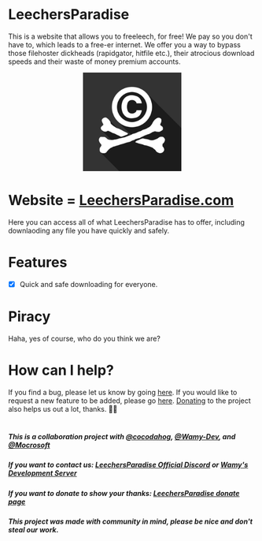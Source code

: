 # LeechersParadise
This is a website that allows you to freeleech, for free! We pay so you don't have to, which leads to a free-er internet. We offer you a way to bypass those filehoster dickheads (rapidgator, hitfile etc.), their atrocious download speeds and their waste of money premium accounts.

<div align="center">
  <img src="/assets/leechersparadiselogo.png" height="200">
</div>

# Website = [LeechersParadise.com](https://leechersparadise.com)
Here you can access all of what LeechersParadise has to offer, including downlaoding any file you have quickly and safely.

# Features

- [x] Quick and safe downloading for everyone.

# Piracy

Haha, yes of course, who do you think we are?

# How can I help?

If you find a bug, please let us know by going [here](https://github.com/cocothehog/Leechers-Paradise/issues/new/choose). If you would like to request a new feature to be added, please go [here](https://github.com/cocothehog/Leechers-Paradise/issues/new/choose). [Donating](https://leechersparadise.com/donate) to the project also helps us out a lot, thanks. 🏴‍☠️

#

##### This is a collaboration project with [@cocodahog](https://github.com/cocothehog), [@Wamy-Dev](https://github.com/Wamy-Dev), and [@Mocrosoft](https://github.com/Mocrosoft)
##### If you want to contact us: [LeechersParadise Official Discord](https://discord.gg/VntvkN8JwB) or [Wamy's Development Server](https://discord.gg/47SnjxgBFb)
##### If you want to donate to show your thanks: [LeechersParadise donate page](https://leechersparadise.com/donate)
##### This project was made with community in mind, please be nice and don't steal our work.
